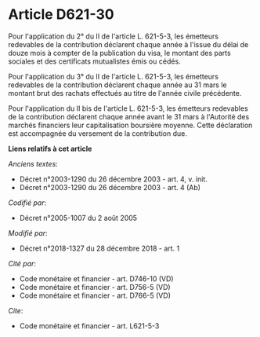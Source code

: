 # Article D621-30

Pour l'application du 2° du II de l'article L. 621-5-3, les émetteurs redevables de la contribution déclarent chaque année à
l'issue du délai de douze mois à compter de la publication du visa, le montant des parts sociales et des certificats
mutualistes émis ou cédés. 

Pour l'application du 3° du II de l'article L. 621-5-3, les émetteurs redevables de la contribution déclarent chaque année au
31 mars le montant brut des rachats effectués au titre de l'année civile précédente. 

Pour l'application du II bis de l'article L. 621-5-3, les émetteurs redevables de la contribution déclarent chaque année
avant le 31 mars à l'Autorité des marchés financiers leur capitalisation boursière moyenne. Cette déclaration est accompagnée
du versement de la contribution due.

**Liens relatifs à cet article**

_Anciens textes_:

  - Décret n°2003-1290 du 26 décembre 2003 - art. 4, v. init.
  - Décret n°2003-1290 du 26 décembre 2003 - art. 4 (Ab)

_Codifié par_:

  - Décret n°2005-1007 du 2 août 2005

_Modifié par_:

  - Décret n°2018-1327 du 28 décembre 2018 - art. 1

_Cité par_:

  - Code monétaire et financier - art. D746-10 (VD)
  - Code monétaire et financier - art. D756-5 (VD)
  - Code monétaire et financier - art. D766-5 (VD)

_Cite_:

  - Code monétaire et financier - art. L621-5-3
